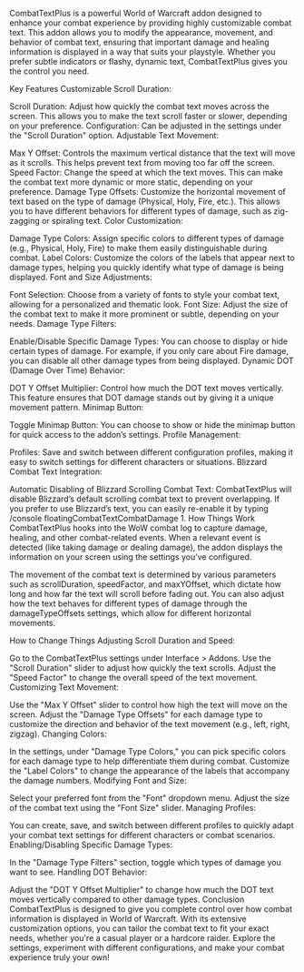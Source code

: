 CombatTextPlus is a powerful World of Warcraft addon designed to enhance your combat experience by providing highly customizable combat text. This addon allows you to modify the appearance, movement, and behavior of combat text, ensuring that important damage and healing information is displayed in a way that suits your playstyle. Whether you prefer subtle indicators or flashy, dynamic text, CombatTextPlus gives you the control you need.

Key Features
Customizable Scroll Duration:

Scroll Duration: Adjust how quickly the combat text moves across the screen. This allows you to make the text scroll faster or slower, depending on your preference.
Configuration: Can be adjusted in the settings under the "Scroll Duration" option.
Adjustable Text Movement:

Max Y Offset: Controls the maximum vertical distance that the text will move as it scrolls. This helps prevent text from moving too far off the screen.
Speed Factor: Change the speed at which the text moves. This can make the combat text more dynamic or more static, depending on your preference.
Damage Type Offsets: Customize the horizontal movement of text based on the type of damage (Physical, Holy, Fire, etc.). This allows you to have different behaviors for different types of damage, such as zig-zagging or spiraling text.
Color Customization:

Damage Type Colors: Assign specific colors to different types of damage (e.g., Physical, Holy, Fire) to make them easily distinguishable during combat.
Label Colors: Customize the colors of the labels that appear next to damage types, helping you quickly identify what type of damage is being displayed.
Font and Size Adjustments:

Font Selection: Choose from a variety of fonts to style your combat text, allowing for a personalized and thematic look.
Font Size: Adjust the size of the combat text to make it more prominent or subtle, depending on your needs.
Damage Type Filters:

Enable/Disable Specific Damage Types: You can choose to display or hide certain types of damage. For example, if you only care about Fire damage, you can disable all other damage types from being displayed.
Dynamic DOT (Damage Over Time) Behavior:

DOT Y Offset Multiplier: Control how much the DOT text moves vertically. This feature ensures that DOT damage stands out by giving it a unique movement pattern.
Minimap Button:

Toggle Minimap Button: You can choose to show or hide the minimap button for quick access to the addon’s settings.
Profile Management:

Profiles: Save and switch between different configuration profiles, making it easy to switch settings for different characters or situations.
Blizzard Combat Text Integration:

Automatic Disabling of Blizzard Scrolling Combat Text: CombatTextPlus will disable Blizzard’s default scrolling combat text to prevent overlapping. If you prefer to use Blizzard’s text, you can easily re-enable it by typing /console floatingCombatTextCombatDamage 1.
How Things Work
CombatTextPlus hooks into the WoW combat log to capture damage, healing, and other combat-related events. When a relevant event is detected (like taking damage or dealing damage), the addon displays the information on your screen using the settings you’ve configured.

The movement of the combat text is determined by various parameters such as scrollDuration, speedFactor, and maxYOffset, which dictate how long and how far the text will scroll before fading out. You can also adjust how the text behaves for different types of damage through the damageTypeOffsets settings, which allow for different horizontal movements.

How to Change Things
Adjusting Scroll Duration and Speed:

Go to the CombatTextPlus settings under Interface > Addons.
Use the "Scroll Duration" slider to adjust how quickly the text scrolls.
Adjust the "Speed Factor" to change the overall speed of the text movement.
Customizing Text Movement:

Use the "Max Y Offset" slider to control how high the text will move on the screen.
Adjust the "Damage Type Offsets" for each damage type to customize the direction and behavior of the text movement (e.g., left, right, zigzag).
Changing Colors:

In the settings, under "Damage Type Colors," you can pick specific colors for each damage type to help differentiate them during combat.
Customize the "Label Colors" to change the appearance of the labels that accompany the damage numbers.
Modifying Font and Size:

Select your preferred font from the "Font" dropdown menu.
Adjust the size of the combat text using the "Font Size" slider.
Managing Profiles:

You can create, save, and switch between different profiles to quickly adapt your combat text settings for different characters or combat scenarios.
Enabling/Disabling Specific Damage Types:

In the "Damage Type Filters" section, toggle which types of damage you want to see.
Handling DOT Behavior:

Adjust the "DOT Y Offset Multiplier" to change how much the DOT text moves vertically compared to other damage types.
Conclusion
CombatTextPlus is designed to give you complete control over how combat information is displayed in World of Warcraft. With its extensive customization options, you can tailor the combat text to fit your exact needs, whether you're a casual player or a hardcore raider. Explore the settings, experiment with different configurations, and make your combat experience truly your own!
